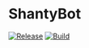 # ShantyBot

[![Release](https://github.com/rettichlp/shantybot/actions/workflows/release.yml/badge.svg?branch=main)](https://github.com/rettichlp/shantybot/actions/workflows/release.yml)
[![Build](https://github.com/rettichlp/shantybot/actions/workflows/build.yml/badge.svg?branch=main)](https://github.com/rettichlp/shantybot/actions/workflows/build.yml)

